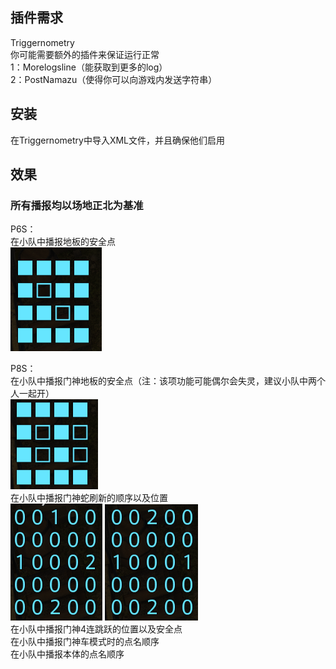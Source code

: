 ## 插件需求  
Triggernometry  
你可能需要额外的插件来保证运行正常  
1：Morelogsline（能获取到更多的log）  
2：PostNamazu（使得你可以向游戏内发送字符串）  

## 安装
在Triggernometry中导入XML文件，并且确保他们启用

## 效果 
### 所有播报均以场地正北为基准  
P6S：  
在小队中播报地板的安全点  
![Image text](https://github.com/Dragoonegg/FFXIVTrigger/blob/main/Example/P6S.png)
  
P8S：  
在小队中播报门神地板的安全点（注：该项功能可能偶尔会失灵，建议小队中两个人一起开）  
![Image text](https://github.com/Dragoonegg/FFXIVTrigger/blob/main/Example/P8S3.png)  
在小队中播报门神蛇刷新的顺序以及位置  
![Image text](https://github.com/Dragoonegg/FFXIVTrigger/blob/main/Example/P8S.png)
![Image text](https://github.com/Dragoonegg/FFXIVTrigger/blob/main/Example/P8S2.png)  
在小队中播报门神4连跳跃的位置以及安全点  
在小队中播报门神车模式时的点名顺序  
在小队中播报本体的点名顺序  



